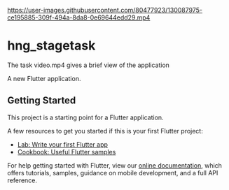

https://user-images.githubusercontent.com/80477923/130087975-ce195885-309f-494a-8da8-0e69644edd29.mp4

# hng_stagetask

The task video.mp4 gives a brief view of the application 

A new Flutter application.

## Getting Started

This project is a starting point for a Flutter application.

A few resources to get you started if this is your first Flutter project:

- [Lab: Write your first Flutter app](https://flutter.dev/docs/get-started/codelab)
- [Cookbook: Useful Flutter samples](https://flutter.dev/docs/cookbook)

For help getting started with Flutter, view our
[online documentation](https://flutter.dev/docs), which offers tutorials,
samples, guidance on mobile development, and a full API reference.
